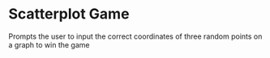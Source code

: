 # Scatterplot Game

Prompts the user to input the correct coordinates of three random points on a graph to win the game
